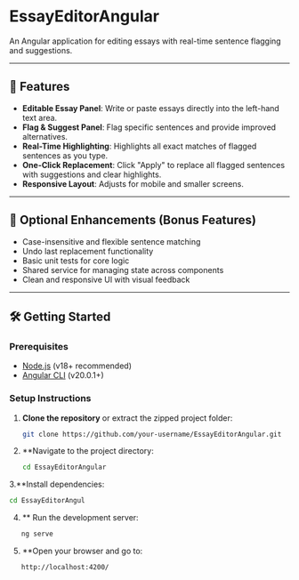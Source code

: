 # EssayEditorAngular

An Angular application for editing essays with real-time sentence flagging and suggestions.

---

## 🚀 Features

- **Editable Essay Panel**: Write or paste essays directly into the left-hand text area.
- **Flag & Suggest Panel**: Flag specific sentences and provide improved alternatives.
- **Real-Time Highlighting**: Highlights all exact matches of flagged sentences as you type.
- **One-Click Replacement**: Click "Apply" to replace all flagged sentences with suggestions and clear highlights.
- **Responsive Layout**: Adjusts for mobile and smaller screens.

---

## 🔧 Optional Enhancements (Bonus Features)

- Case-insensitive and flexible sentence matching
- Undo last replacement functionality
- Basic unit tests for core logic
- Shared service for managing state across components
- Clean and responsive UI with visual feedback

---

## 🛠️ Getting Started

### Prerequisites

- [Node.js](https://nodejs.org/) (v18+ recommended)
- [Angular CLI](https://angular.io/cli) (v20.0.1+)

### Setup Instructions

1. **Clone the repository** or extract the zipped project folder:
   ```bash
   git clone https://github.com/your-username/EssayEditorAngular.git
2. **Navigate to the project directory:
   ```bash
   cd EssayEditorAngular
3.**Install dependencies:
   ```bash
  cd EssayEditorAngul
```
4. ** Run the development server:
```bash
   ng serve
```
5. **Open your browser and go to:
```bash
   http://localhost:4200/
```

